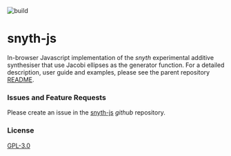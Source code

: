 ![build](https://github.com/transcriptaze/snyth-js/workflows/build/badge.svg)

# snyth-js

In-browser Javascript implementation of the _snyth_ experimental additive synthesiser that use Jacobi
ellipses as the generator function. For a detailed description, user guide and examples, please see the
parent repository [README](https://github.com/transcriptaze/snyth).

### Issues and Feature Requests

Please create an issue in the [snyth-js](https://github.com/transcriptaze/snyth-js) _github_ repository.

### License

[GPL-3.0](https://github.com/transcriptaze/snyth-js/blob/master/LICENSE)

